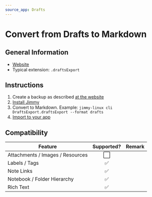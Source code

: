 ```yaml
---
source_app: Drafts
---
```


# Convert from Drafts to Markdown

## General Information

- [Website](https://getdrafts.com/)
- Typical extension: `.draftsExport`

## Instructions

1. Create a backup as described [at the website](https://docs.getdrafts.com/docs/settings/backups#partial-backups)
2. [Install Jimmy](../index.md#installation)
3. Convert to Markdown. Example: `jimmy-linux cli DraftsExport.draftsExport --format drafts`
4. [Import to your app](../import_instructions.md)

## Compatibility

| Feature | Supported? | Remark |
| --- | :---: | --- |
| Attachments / Images / Resources | ⬜ | |
| Labels / Tags | ✅ | |
| Note Links | ✅ | |
| Notebook / Folder Hierarchy | ✅ | |
| Rich Text | ✅ | |
